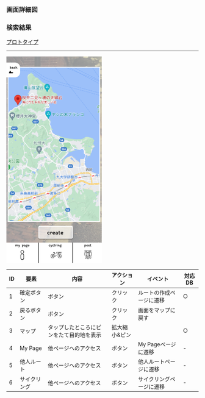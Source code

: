 ### 画面詳細図
### 検索結果
[プロトタイプ](https://www.figma.com/file/YLXi0XXJfyq6239uKAU8LF/cyclinger?node-id=0%3A1)
*****
<img src="./image/検索結果.png" width="250">

|ID|要素|内容|アクション|イベント|対応DB|
|--|----|----|---------|--------|------|
|1|確定ボタン|ボタン|クリック|ルートの作成ページに遷移|○|
|2|戻るボタン|ボタン|クリック|画面をマップに戻す||
|3|マップ|タップしたところにピンをたて目的地を表示|拡大縮小&ピン||○|
|4|My Page|他ページへのアクセス|ボタン|My Pageページに遷移|-|
|5|他人ルート|他ページへのアクセス|ボタン|他人ルートページに遷移|-|
|6|サイクリング|他ページへのアクセス|ボタン|サイクリングページに遷移|-|
